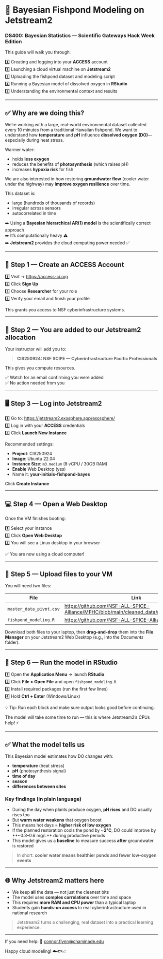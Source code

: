 # 🌊 Bayesian Fishpond Modeling on Jetstream2  
### DS400: Bayesian Statistics — Scientific Gateways Hack Week Edition

This guide will walk you through:

1️⃣ Creating and logging into your **ACCESS** account  
2️⃣ Launching a cloud virtual machine on **Jetstream2**  
3️⃣ Uploading the fishpond dataset and modeling script  
4️⃣ Running a Bayesian model of dissolved oxygen in **RStudio**  
5️⃣ Understanding the environmental context and results

---

## ✅ Why are we doing this?

We’re working with a large, real-world environmental dataset collected every 10 minutes from a traditional Hawaiian fishpond. We want to understand how **temperature** and **pH** influence **dissolved oxygen (DO)**—especially during heat stress.

Warmer water:
- holds **less oxygen**
- reduces the benefits of **photosynthesis** (which raises pH)
- increases **hypoxia risk** for fish

We are also interested in how restoring **groundwater flow** (cooler water under the highway) may **improve oxygen resilience** over time.

This dataset is:
- large (hundreds of thousands of records)
- irregular across sensors
- autocorrelated in time

➡️ Using a **Bayesian hierarchical AR(1) model** is the scientifically correct approach  
➡️ It’s computationally heavy ⚠️  
➡️ **Jetstream2** provides the cloud computing power needed ✅

---

## 🚀 Step 1 — Create an ACCESS Account

1️⃣ Visit → https://access-ci.org  
2️⃣ Click **Sign Up**  
3️⃣ Choose **Researcher** for your role  
4️⃣ Verify your email and finish your profile  

This grants you access to NSF cyberinfrastructure systems.

---

## 🔑 Step 2 — You are added to our Jetstream2 allocation

Your instructor will add you to:

> **CIS250924: NSF SCIPE — Cyberinfrastructure Pacific Professionals**

This gives you compute resources.

✅ Watch for an email confirming you were added  
✅ No action needed from you

---

## 🖥️ Step 3 — Log into Jetstream2

1️⃣ Go to: https://jetstream2.exosphere.app/exosphere/  
2️⃣ Log in with your **ACCESS** credentials  
3️⃣ Click **Launch New Instance**

Recommended settings:
- **Project**: CIS250924
- **Image**: Ubuntu 22.04
- **Instance Size**: `m3.medium` (8 vCPU / 30GB RAM)
- **Enable** Web Desktop (yes)
- Name it: **your-initials-fishpond-bayes**

Click **Create Instance**

---

## 💻 Step 4 — Open a Web Desktop

Once the VM finishes booting:

1️⃣ Select your instance  
2️⃣ Click **Open Web Desktop**  
3️⃣ You will see a Linux desktop in your browser  

✅ You are now using a cloud computer!

---

## 📁 Step 5 — Upload files to your VM

You will need two files:

| File | Link |
|------|------|
| `master_data_pivot.csv` | https://github.com/NSF-ALL-SPICE-Alliance/MFHC/blob/main/cleaned_data/master_data_pivot.csv |
| `fishpond_modeling.R` | https://github.com/NSF-ALL-SPICE-Alliance/DS400/ |

Download both files to your laptop, then **drag-and-drop** them into the **File Manager** on your Jetstream2 Web Desktop (e.g., into the *Documents* folder).

---

## 🧠 Step 6 — Run the model in RStudio

1️⃣ Open the **Application Menu** → launch **RStudio**  
2️⃣ Click **File > Open File** and open `fishpond_modeling.R`  
3️⃣ Install required packages (run the first few lines)  
4️⃣ Hold **Ctrl + Enter** (Windows/Linux) 

💡 Tip: Run each block and make sure output looks good before continuing.

The model will take some time to run — this is where Jetstream2’s CPUs help! ⚡

---

## ✅ What the model tells us

This Bayesian model estimates how DO changes with:
- **temperature** (heat stress)
- **pH** (photosynthesis signal)
- **time of day**
- **season**
- **differences between sites**

### Key findings (in plain language)

- During the day when plants produce oxygen, **pH rises** and DO usually rises too  
- But **warm water weakens** that oxygen boost  
- This means hot days = **higher risk of low oxygen**  
- If the planned restoration cools the pond by ~**2°C**, DO could improve by **~0.3–0.6 mg/L** during productive periods  
- This model gives us a **baseline** to measure success **after** groundwater is restored

> In short: **cooler water means healthier ponds and fewer low-oxygen events**

---

## 🌐 Why Jetstream2 matters here

- We keep **all** the data — not just the cleanest bits  
- The model uses **complex correlations** over time and space  
- This requires **more RAM and CPU power** than a typical laptop  
- Students gain **hands-on access** to real cyberinfrastructure used in national research

> Jetstream2 turns a challenging, real dataset into a practical learning experience.

---

If you need help:
📧 connor.flynn@chaminade.edu  


Happy cloud modeling! ☁️🐟📈
